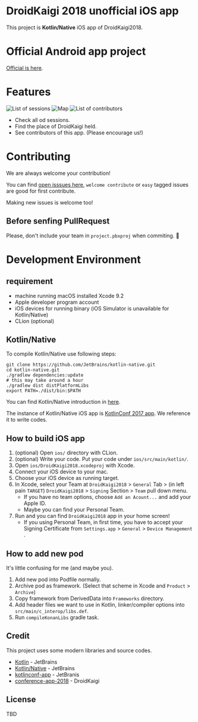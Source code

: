 # DroidKaigi 2018 unofficial iOS app

This project is **Kotlin/Native** iOS app of DroidKaigi2018.


# Official Android app project

[Official is here](https://github.com/DroidKaigi/conference-app-2018).


# Features

![List of sessions](art/screenshot_sessions.png)
![Map](art/screenshot_map.png)
![List of contributors](art/screenshot_contributors.png)

* Check all od sessions.
* Find the place of DroidKaigi held.
* See contributors of this app. (Please encourage us!)

# Contributing
We are always welcome your contribution!

You can find [open isssues here](https://github.com/kikuchy/DroidKaigi2018iOS/issues), `welcome contribute` or `easy` tagged issues are good for first contribute.

Making new issues is welcome too!


## Before senfing PullRequest

Please, don't include your team in `project.pbxproj` when commiting. :pray:


# Development Environment

## requirement

- machine running macOS installed Xcode 9.2
- Apple developer program account
- iOS devices for running binary (iOS Simulator is unavailable for Kotlin/Native)
- CLion (optional)

## Kotlin/Native

To compile Kotlin/Native use following steps:

```
git clone https://github.com/JetBrains/kotlin-native.git
cd kotlin-native.git
./gradlew dependencies:update
# this may take around a hour
./gradlew dist distPlatformLibs
export PATH=./dist/bin:$PATH
```

You can find Kotlin/Native introduction in [here](https://kotlinlang.org/docs/reference/native-overview.html).

The instance of Kotlin/Native iOS app is [KotlinConf 2017 app](https://github.com/JetBrains/kotlinconf-app). We reference it to write codes.


## How to build iOS app

1. (optional) Open `ios/` directory with CLion.
1. (optional) Write your code. Put your code under `ios/src/main/kotlin/`.
1. Open `ios/DroidKaigi2018.xcodeproj` with Xcode.
1. Connect your iOS device to your mac.
1. Choose your iOS device as running target.
1. In Xcode, select your Team at `DroidKaigi2018` > `General` Tab > (in left pain `TARGET`) `DroidKaigi2018` > `Signing` Section > `Team` pull down menu.
    - If you have no team options,  choose `Add an Acount...` and add your Apple ID.
    - Maybe you can find your Personal Team.
1. Run and you can find `DroidKaigi2018` app in your home screen!
    - If you using Personal Team, in first time, you have to accept your Signing Certificate from `Settings.app` > `General` > `Device Management `.

## How to add new pod

It's little confusing for me (and maybe you).

1. Add new pod into Podfile normally.
1. Archive pod as framework. (Select that scheme in Xcode and `Product` > `Archive`)
1. Copy framework from DerivedData into `Frameworks` directory.
1. Add header files we want to use in Kotlin, linker/compiler options into `src/main/c_interop/libs.def`.
1. Run `compileKonanLibs` gradle task.


## Credit
This project uses some modern libraries and source codes.

* [Kotlin](http://kotlinlang.org/) - JetBrains
* [Kotlin/Native](https://github.com/JetBrains/kotlin-native/) - JetBrains
* [kotlinconf-app](https://github.com/JetBrains/kotlinconf-app) - JetBranis
* [conference-app-2018](https://github.com/DroidKaigi/conference-app-2018) - DroidKaigi

## License

TBD

